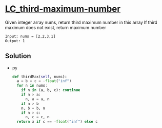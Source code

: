 # [LC_third-maximum-number](https://leetcode.com/problems/third-maximum-number)

Given integer array nums, return third maximum number in this array
If third maximum does not exist, return maximum number

```txt
Input: nums = [2,2,3,1]
Output: 1
```

## Solution

* py

  ```py
  def thirdMax(self, nums):
    a = b = c = -float("inf")
    for n in nums:
      if n in (a, b, c): continue
      if n > a:
        n, a = a, n
      if n > b
      n, b = b, n
      if n > c:
        n, c = c, n
    return a if c == -float("inf") else c
  ```
